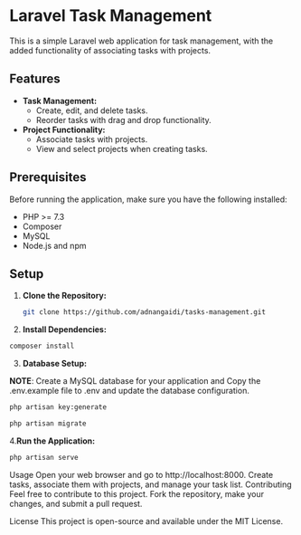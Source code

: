 # Laravel Task Management

This is a simple Laravel web application for task management, with the added functionality of associating tasks with projects.

## Features

- **Task Management:**
  - Create, edit, and delete tasks.
  - Reorder tasks with drag and drop functionality.
- **Project Functionality:**
  - Associate tasks with projects.
  - View and select projects when creating tasks.

## Prerequisites

Before running the application, make sure you have the following installed:

- PHP >= 7.3
- Composer
- MySQL
- Node.js and npm

## Setup

1. **Clone the Repository:**

   ```bash
   git clone https://github.com/adnangaidi/tasks-management.git

2. **Install Dependencies:**
 ```bash
composer install
```

3. **Database Setup:**

  **NOTE**: Create a MySQL database for your application and Copy the .env.example file to .env and update the database configuration.

 ```bash
php artisan key:generate
```
```bash
php artisan migrate
```
4.**Run the Application:**
```bash
php artisan serve
```



Usage
Open your web browser and go to http://localhost:8000.
Create tasks, associate them with projects, and manage your task list.
Contributing
Feel free to contribute to this project. Fork the repository, make your changes, and submit a pull request.

License
This project is open-source and available under the MIT License.

